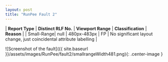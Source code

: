 ```yaml
---
layout: post
title: "RunPee Fault 2"
---
```

| **Report Type** | **Distinct RLF No.** | **Viewport Range** | **Classification** | **Reason** |
| Small-Range| null | 480px-483px | FP | No significant layout change, just coincidental attribute labelling | 

![Screenshot of the fault]({{ site.baseurl }}/assets/images/RunPee/fault2/smallrangeWidth481.png){: .center-image }